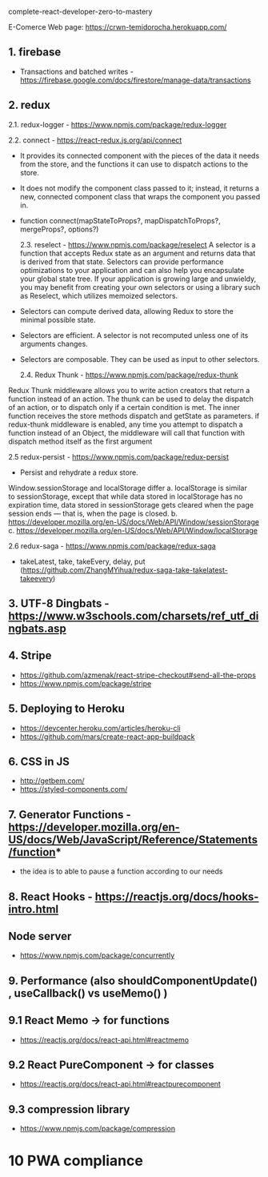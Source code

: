 complete-react-developer-zero-to-mastery

E-Comerce Web page:
https://crwn-temidorocha.herokuapp.com/

## 1. firebase

- Transactions and batched writes - https://firebase.google.com/docs/firestore/manage-data/transactions

## 2. redux

2.1. redux-logger - https://www.npmjs.com/package/redux-logger

2.2. connect - https://react-redux.js.org/api/connect

- It provides its connected component with the pieces of the data it needs from the store, and the functions it can use to dispatch actions to the store.
- It does not modify the component class passed to it; instead, it returns a new, connected component class that wraps the component you passed in.
- function connect(mapStateToProps?, mapDispatchToProps?, mergeProps?, options?)

  2.3. reselect - https://www.npmjs.com/package/reselect
  A selector is a function that accepts Redux state as an argument and returns data that is derived from that state. Selectors can provide performance optimizations to your application and can also help you encapsulate your global state tree. If your application is growing large and unwieldy, you may benefit from creating your own selectors or using a library such as Reselect, which utilizes memoized selectors.

- Selectors can compute derived data, allowing Redux to store the minimal possible state.
- Selectors are efficient. A selector is not recomputed unless one of its arguments changes.
- Selectors are composable. They can be used as input to other selectors.

  2.4. Redux Thunk - https://www.npmjs.com/package/redux-thunk

Redux Thunk middleware allows you to write action creators that return a function instead of an action. The thunk can be used to delay the dispatch of an action, or to dispatch only if a certain condition is met. The inner function receives the store methods dispatch and getState as parameters.
if redux-thunk middleware is enabled, any time you attempt to dispatch a function instead of an Object,
the middleware will call that function with dispatch method itself as the first argument

2.5 redux-persist - https://www.npmjs.com/package/redux-persist

- Persist and rehydrate a redux store.

Window.sessionStorage and localStorage differ
a. localStorage is similar to sessionStorage, except that while data stored in localStorage has no expiration time, data stored in sessionStorage gets cleared when the page session ends — that is, when the page is closed.
b. https://developer.mozilla.org/en-US/docs/Web/API/Window/sessionStorage
c. https://developer.mozilla.org/en-US/docs/Web/API/Window/localStorage

2.6 redux-saga - https://www.npmjs.com/package/redux-saga

- takeLatest, take, takeEvery, delay, put (https://github.com/ZhangMYihua/redux-saga-take-takelatest-takeevery)

## 3. UTF-8 Dingbats - https://www.w3schools.com/charsets/ref_utf_dingbats.asp

## 4. Stripe

- https://github.com/azmenak/react-stripe-checkout#send-all-the-props
- https://www.npmjs.com/package/stripe

## 5. Deploying to Heroku

- https://devcenter.heroku.com/articles/heroku-cli
- https://github.com/mars/create-react-app-buildpack

## 6. CSS in JS

- http://getbem.com/
- https://styled-components.com/

## 7. Generator Functions - https://developer.mozilla.org/en-US/docs/Web/JavaScript/Reference/Statements/function*

- the idea is to able to pause a function according to our needs

## 8. React Hooks - https://reactjs.org/docs/hooks-intro.html

## Node server

- https://www.npmjs.com/package/concurrently

## 9. Performance (also shouldComponentUpdate() , useCallback() vs useMemo() )

## 9.1 React Memo -> for functions

- https://reactjs.org/docs/react-api.html#reactmemo

## 9.2 React PureComponent -> for classes

- https://reactjs.org/docs/react-api.html#reactpurecomponent

## 9.3 compression library

- https://www.npmjs.com/package/compression

# 10 PWA compliance 